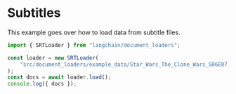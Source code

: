 # Subtitles

This example goes over how to load data from subtitle files.

```typescript
import { SRTLoader } from "langchain/document_loaders";

const loader = new SRTLoader(
    "src/document_loaders/example_data/Star_Wars_The_Clone_Wars_S06E07_Crisis_at_the_Heart.srt"
);
const docs = await loader.load();
console.log({ docs });

```
